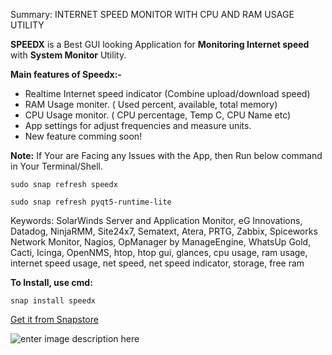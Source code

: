 Summary: INTERNET SPEED MONITOR WITH CPU AND RAM USAGE UTILITY

**SPEEDX** is a Best GUI looking Application for **Monitoring Internet speed** with **System Monitor** Utility.
  
**Main features of Speedx:-**

-   Realtime Internet speed indicator (Combine upload/download speed)
-   RAM Usage moniter. ( Used percent, available, total memory)
-   CPU Usage monitor. ( CPU percentage, Temp C, CPU Name etc)
-   App settings for adjust frequencies and measure units.
-   New feature comming soon!

**Note:**  If Your are Facing any Issues with the App, then Run below command in Your Terminal/Shell.

`sudo snap refresh speedx`

`sudo snap refresh pyqt5-runtime-lite`

Keywords: SolarWinds Server and Application Monitor, eG Innovations, Datadog, NinjaRMM, Site24x7, Sematext, Atera, PRTG, Zabbix, Spiceworks Network Monitor, Nagios, OpManager by ManageEngine, WhatsUp Gold, Cacti, Icinga, OpenNMS, htop, htop gui, glances, cpu usage, ram usage, internet speed usage, net speed, net speed indicator, storage, free ram

**To Install, use cmd:**

    snap install speedx

[Get it from Snapstore](https://snapcraft.io/speedx)

![enter image description here](https://camo.githubusercontent.com/ab077b20ad9938c23fbdac223ab101df5ed27329bbadbe7f98bfd62d5808f0a7/68747470733a2f2f736e617063726166742e696f2f7374617469632f696d616765732f6261646765732f656e2f736e61702d73746f72652d626c61636b2e737667)


